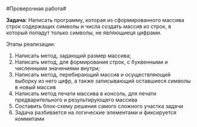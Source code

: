 #Проверочная работа#

**Задача:** Написать программу, которая из сформированного массива строк содержащих символы и числа создать массив из строк, в который попадут только символы, не являющиеця цифрами.

Этапы реализации:
1. Написать метод, задающий размер массива;
2. Написать метод, для формирования строк, с буквенными и численными значениями внутри;
3. Написать метод, перебирающий массив и осуществляющий выборку из него цифр,
   а также записывающий оставшиеся символы в новый массив
4. Написать метод печати массива в консоль, для печати предварительного и результирующего массива
5. Составить блок-схему решения самого сложного участка задачи
6. Задача разбивается на логические элементами и фиксируется коммитами
